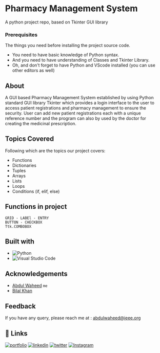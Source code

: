 # Pharmacy Management System

A python project repo, based on Tkinter GUI library 

### Prerequisites

The things you need before installing the project source code.

- You need to have basic knowledge of Python syntax.
- And you need to have understanding of Classes and Tkinter Library.
- Oh, and don't forget to have Python and VScode installed (you can use other editors as well)
## About

A GUI based Pharmacy Management System established by using Python standard GUI library Tkinter which provides a login interface to the user to access patient registrations and pharmacy management to ensure the security. User can add new patient registrations each with a unique reference number and the program can also by used by the doctor for creating the medicinal prescription.

## Topics Covered

Following which are the topics our project covers:
- Functions 
- Dictionaries
- Tuples
- Arrays
- Lists
- Loops
- Conditions (if, elif, else)

## Functions in project
```FRAME
GRID - LABEl - ENTRY
BUTTON - CHECKBOX
Ttk.COMBOBOX
```

## Built with
- ![Python](https://img.shields.io/badge/python-3670A0?style=for-the-badge&logo=python&logoColor=ffdd54)
- ![Visual Studio Code](https://img.shields.io/badge/Visual%20Studio%20Code-0078d7.svg?style=for-the-badge&logo=visual-studio-code&logoColor=white)

## Acknowledgements
-  [Abdul Waheed](https://github.com/captainWaheed) `me`
- [Bilal Khan]() 

## Feedback
If you have any query, please reach me at : abdulwaheed@ieee.org

## 🔗 Links

[![portfolio](https://img.shields.io/badge/my_portfolio-000?style=for-the-badge&logo=ko-fi&logoColor=white)](https://github.com/captainWaheed)
[![linkedin](https://img.shields.io/badge/linkedin-0A66C2?style=for-the-badge&logo=linkedin&logoColor=white)](https://www.linkedin.com/in/abdul-waheed781/)
[![twitter](https://img.shields.io/badge/twitter-1DA1F2?style=for-the-badge&logo=twitter&logoColor=white)](https://twitter.com/captainWaheed43)
[![Instagram](https://img.shields.io/badge/Instagram-%23E4405F.svg?style=for-the-badge&logo=Instagram&logoColor=white)](https://www.instagram.com/captain_waheed_/)
